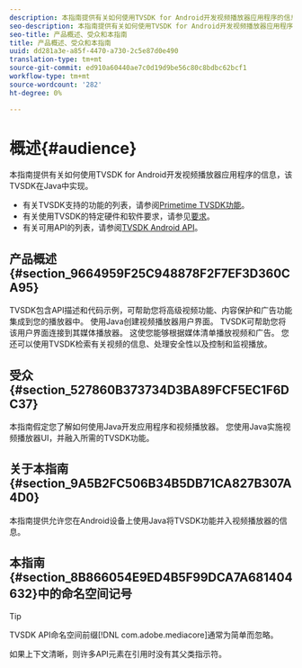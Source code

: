 ```yaml
---
description: 本指南提供有关如何使用TVSDK for Android开发视频播放器应用程序的信息，该TVSDK在Java中实现。
seo-description: 本指南提供有关如何使用TVSDK for Android开发视频播放器应用程序的信息，该TVSDK在Java中实现。
seo-title: 产品概述、受众和本指南
title: 产品概述、受众和本指南
uuid: dd281a3e-a85f-4470-a730-2c5e87d0e490
translation-type: tm+mt
source-git-commit: ed910a60440ae7c0d19d9be56c80c8bdbc62bcf1
workflow-type: tm+mt
source-wordcount: '282'
ht-degree: 0%

---
```



# 概述{#audience}

本指南提供有关如何使用TVSDK for Android开发视频播放器应用程序的信息，该TVSDK在Java中实现。

<!--<a id="section_FC24E86A2E6442B8A3769160769BBDFA"></a>-->

* 有关TVSDK支持的功能的列表，请参阅[Primetime TVSDK功能](../../../tvsdk-3x-android-prog/android-3x-introduction/overview-prod-audience-guide/android-3x-overview-of-the-player.md)。
* 有关使用TVSDK的特定硬件和软件要求，请参见[要求](../../../tvsdk-3x-android-prog/android-3x-introduction/android-3x-requirements.md)。
* 有关可用API的列表，请参阅[TVSDK Android API](https://help.adobe.com/en_US/primetime/api/psdk/javadoc3.5/index.html)。

## 产品概述{#section_9664959F25C948878F2F7EF3D360CA95}

TVSDK包含API描述和代码示例，可帮助您将高级视频功能、内容保护和广告功能集成到您的播放器中。 使用Java创建视频播放器用户界面。 TVSDK可帮助您将该用户界面连接到其媒体播放器。 这使您能够根据媒体清单播放视频和广告。 您还可以使用TVSDK检索有关视频的信息、处理安全性以及控制和监视播放。

## 受众{#section_527860B373734D3BA89FCF5EC1F6DC37}

本指南假定您了解如何使用Java开发应用程序和视频播放器。 您使用Java实施视频播放器UI，并融入所需的TVSDK功能。

## 关于本指南{#section_9A5B2FC506B34B5DB71CA827B307A4D0}

本指南提供允许您在Android设备上使用Java将TVSDK功能并入视频播放器的信息。

## 本指南{#section_8B866054E9ED4B5F99DCA7A681404632}中的命名空间记号

>[!TIP]
>
>TVSDK API命名空间前缀[!DNL com.adobe.mediacore]通常为简单而忽略。
>
>如果上下文清晰，则许多API元素在引用时没有其父类指示符。